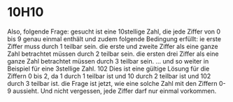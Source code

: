 # 10H10
Also, folgende Frage: gesucht ist eine 10stellige Zahl, die jede Ziffer von 0 bis 9 genau einmal enthält und zudem folgende Bedingung erfüllt:
ie erste Ziffer muss durch 1 teilbar sein.
die erste und zweite Ziffer als eine ganze Zahl betrachtet müssen durch 2 teilbar sein.
die ersten drei Ziffer als eine ganze Zahl betrachtet müssen durch 3 teilbar sein.
... und so weiter
in Beispiel für eine 3stellige Zahl.
102
Dies ist eine gültige Lösung für die Ziffern 0 bis 2, da 1 durch 1 teilbar ist und 10 durch 2 teilbar ist und 102 durch 3 teilbar ist.
die Frage ist jetzt, wie eine solche Zahl mit den Ziffern 0-9 aussieht. Und nicht vergessen, jede Ziffer darf nur einmal vorkommen.
